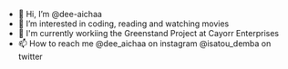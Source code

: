 - 👋 Hi, I’m @dee-aichaa
- 👀 I’m interested in coding, reading and watching movies
- 🌱 I'm currently workiing the Greenstand Project at Cayorr Enterprises
- 📫 How to reach me @dee_aichaa on instagram @isatou_demba on twitter

<!---
dee-aichaa/dee-aichaa is a ✨ special ✨ repository because its `README.md` (this file) appears on your GitHub profile.
You can click the Preview link to take a look at your changes.
--->
